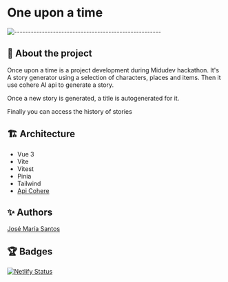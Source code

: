 # One upon a time

![-----------------------------------------------------](https://raw.githubusercontent.com/andreasbm/readme/master/assets/lines/rainbow.png)

## :pencil: About the project

Once upon a time is a project development during Midudev hackathon. It's A story generator using a selection of characters, places and items. Then it use cohere AI api to generate a story.

Once a new story is generated, a title is autogenerated for it.

Finally you can access the history of stories

## :building_construction: Architecture

- Vue 3
- Vite
- Vitest
- Pinia
- Tailwind
- [Api Cohere](https://dashboard.cohere.ai/)

## :sparkles: Authors

[José María Santos](https://josemariasantos.com/)

## :trophy: Badges

[![Netlify Status](https://api.netlify.com/api/v1/badges/d949af32-36a8-44d2-892f-2f4229742766/deploy-status)](https://app.netlify.com/sites/once-upon-a-time-jmsf/deploys)
